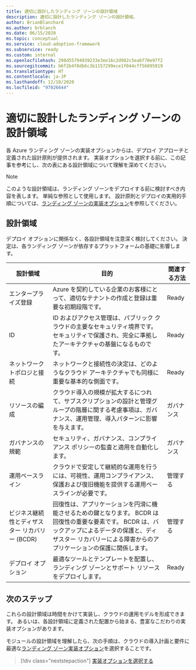 ```yaml
---
title: 適切に設計したランディング ゾーンの設計領域
description: 適切に設計したランディング ゾーンの設計領域。
author: BrianBlanchard
ms.author: brblanch
ms.date: 06/15/2020
ms.topic: conceptual
ms.service: cloud-adoption-framework
ms.subservice: ready
ms.custom: internal
ms.openlocfilehash: 298d55794939233e3ee16c2d982c5ea6f70e97f2
ms.sourcegitcommit: b6f2b4f8db6c3b1157299ece1f044cff56895919
ms.translationtype: HT
ms.contentlocale: ja-JP
ms.lasthandoff: 12/10/2020
ms.locfileid: "97026644"
---
```

<!-- TODO: Refactor terms: "design area", "well-architected" -->

# <a name="design-areas-of-a-well-architected-landing-zone"></a>適切に設計したランディング ゾーンの設計領域

各 Azure ランディング ゾーンの実装オプションからは、デプロイ アプローチと定義された設計原則が提供されます。 実装オプションを選択する前に、この記事を参考にし、次の表にある設計領域について理解を深めてください。

> [!NOTE]
> このような設計領域は、ランディング ゾーンをデプロイする前に検討すべき内容を表します。 単純な参照として使用します。 設計原則とデプロイの実用的手順については、[ランディング ゾーンの実装オプション](./implementation-options.md)を参照してください。

## <a name="design-areas"></a>設計領域

デプロイ オプションに関係なく、各設計領域を注意深く検討してください。 決定は、各ランディング ゾーンが依存するプラットフォームの基礎に影響します。

| 設計領域 | 目的  | 関連する方法 |
|---|---|---|
| エンタープライズ登録 | Azure を契約している企業のお客様にとって、適切なテナントの作成と登録は重要な初期段階です。 | Ready |
| ID | ID およびアクセス管理は、パブリック クラウドの主要なセキュリティ境界です。 セキュリティで保護され、完全に準拠したアーキテクチャの基盤になるものです。 | Ready |
| ネットワーク トポロジと接続 | ネットワークと接続性の決定は、どのようなクラウド アーキテクチャでも同様に重要な基本的な側面です。 | Ready |
| リソースの編成 | クラウド導入の規模が拡大するにつれて、サブスクリプションの設計と管理グループの階層に関する考慮事項は、ガバナンス、運用管理、導入パターンに影響を与えます。 | ガバナンス |
| ガバナンスの規範 | セキュリティ、ガバナンス、コンプライアンス ポリシーの監査と適用を自動化します。 | ガバナンス |
| 運用ベースライン | クラウドで安定して継続的な運用を行うには、可視性、運用コンプライアンス、保護および復旧機能を提供する運用ベースラインが必要です。 | 管理する |
| ビジネス継続性とディザスター リカバリー (BCDR) | 回復性は、アプリケーションを円滑に機能させるための鍵となります。 BCDR は回復性の重要な要素です。 BCDR は、バックアップによるデータの保護と、ディザスター リカバリーによる障害からのアプリケーションの保護に関係します。 | 管理する |
| デプロイ オプション | 最適なツールとテンプレートを配置し、ランディング ゾーンとサポート リソースをデプロイします。 | Ready |

## <a name="next-steps"></a>次のステップ

これらの設計領域は時間をかけて実装し、クラウドの運用モデルを形成できます。 あるいは、各設計領域に定義された配置から始まる、豊富なこだわりの実装オプションがあります。

モジュールの設計領域を理解したら、次の手順は、クラウドの導入計画と要件に最適な[ランディング ゾーン実装オプション](./implementation-options.md)を選択することです。

> [!div class="nextstepaction"]
> [実装オプションを選択する](./implementation-options.md)
